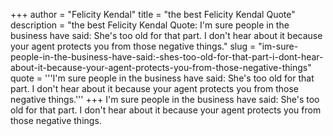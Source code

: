 +++
author = "Felicity Kendal"
title = "the best Felicity Kendal Quote"
description = "the best Felicity Kendal Quote: I'm sure people in the business have said: She's too old for that part. I don't hear about it because your agent protects you from those negative things."
slug = "im-sure-people-in-the-business-have-said:-shes-too-old-for-that-part-i-dont-hear-about-it-because-your-agent-protects-you-from-those-negative-things"
quote = '''I'm sure people in the business have said: She's too old for that part. I don't hear about it because your agent protects you from those negative things.'''
+++
I'm sure people in the business have said: She's too old for that part. I don't hear about it because your agent protects you from those negative things.
